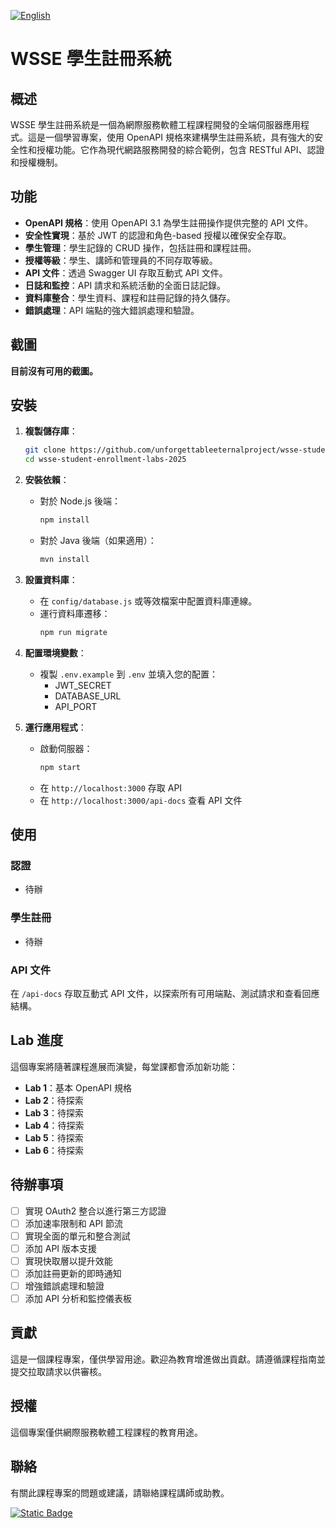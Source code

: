 [![English](https://img.shields.io/badge/English-README-blue)](README.md)

# WSSE 學生註冊系統

## 概述

WSSE 學生註冊系統是一個為網際服務軟體工程課程開發的全端伺服器應用程式。這是一個學習專案，使用 OpenAPI 規格來建構學生註冊系統，具有強大的安全性和授權功能。它作為現代網路服務開發的綜合範例，包含 RESTful API、認證和授權機制。

## 功能

* **OpenAPI 規格**：使用 OpenAPI 3.1 為學生註冊操作提供完整的 API 文件。
* **安全性實現**：基於 JWT 的認證和角色-based 授權以確保安全存取。
* **學生管理**：學生記錄的 CRUD 操作，包括註冊和課程註冊。
* **授權等級**：學生、講師和管理員的不同存取等級。
* **API 文件**：透過 Swagger UI 存取互動式 API 文件。
* **日誌和監控**：API 請求和系統活動的全面日誌記錄。
* **資料庫整合**：學生資料、課程和註冊記錄的持久儲存。
* **錯誤處理**：API 端點的強大錯誤處理和驗證。

## 截圖

**目前沒有可用的截圖。**

## 安裝

1. **複製儲存庫**：

   ```bash
   git clone https://github.com/unforgettableeternalproject/wsse-student-enrollment-labs-2025
   cd wsse-student-enrollment-labs-2025
   ```

2. **安裝依賴**：

   * 對於 Node.js 後端：
     ```bash
     npm install
     ```
   * 對於 Java 後端（如果適用）：
     ```bash
     mvn install
     ```

3. **設置資料庫**：

   * 在 `config/database.js` 或等效檔案中配置資料庫連線。
   * 運行資料庫遷移：
     ```bash
     npm run migrate
     ```

4. **配置環境變數**：

   * 複製 `.env.example` 到 `.env` 並填入您的配置：
     - JWT_SECRET
     - DATABASE_URL
     - API_PORT

5. **運行應用程式**：

   * 啟動伺服器：
     ```bash
     npm start
     ```
   * 在 `http://localhost:3000` 存取 API
   * 在 `http://localhost:3000/api-docs` 查看 API 文件

## 使用

### 認證

 - 待辦

### 學生註冊

 - 待辦

### API 文件

在 `/api-docs` 存取互動式 API 文件，以探索所有可用端點、測試請求和查看回應結構。

## Lab 進度

這個專案將隨著課程進展而演變，每堂課都會添加新功能：

- **Lab 1**：基本 OpenAPI 規格
- **Lab 2**：待探索
- **Lab 3**：待探索
- **Lab 4**：待探索
- **Lab 5**：待探索
- **Lab 6**：待探索

## 待辦事項

- [ ] 實現 OAuth2 整合以進行第三方認證
- [ ] 添加速率限制和 API 節流
- [ ] 實現全面的單元和整合測試
- [ ] 添加 API 版本支援
- [ ] 實現快取層以提升效能
- [ ] 添加註冊更新的即時通知
- [ ] 增強錯誤處理和驗證
- [ ] 添加 API 分析和監控儀表板

## 貢獻

這是一個課程專案，僅供學習用途。歡迎為教育增進做出貢獻。請遵循課程指南並提交拉取請求以供審核。

## 授權

這個專案僅供網際服務軟體工程課程的教育用途。

## 聯絡

有關此課程專案的問題或建議，請聯絡課程講師或助教。

[![Static Badge](https://img.shields.io/badge/course-WSSE-blue)](mailto:course@example.com)